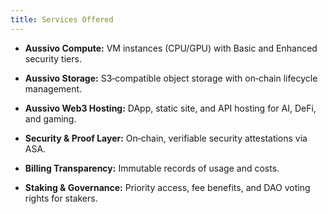 ```yaml
---
title: Services Offered
---
```


- **Aussivo Compute:** VM instances (CPU/GPU) with Basic and Enhanced security tiers.

- **Aussivo Storage:** S3‑compatible object storage with on‑chain lifecycle management.

- **Aussivo Web3 Hosting:** DApp, static site, and API hosting for AI, DeFi, and gaming.

- **Security & Proof Layer:** On‑chain, verifiable security attestations via ASA.

- **Billing Transparency:** Immutable records of usage and costs.

- **Staking & Governance:** Priority access, fee benefits, and DAO voting rights for stakers.
